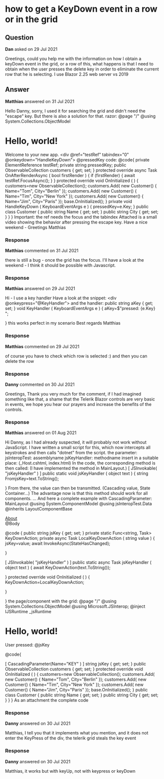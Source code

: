 # how to get a KeyDown event in a row or in the grid

## Question

**Dan** asked on 29 Jul 2021

Greetings, could you help me with the information on how I obtain a keyDown event in the grid, or a row of this, what happens is that I need to obtain when the user presses the delete key in order to eliminate the current row that he is selecting. I use Blazor 2.25 web server vs 2019

## Answer

**Matthias** answered on 31 Jul 2021

Hello Danny, sorry, I used it for searching the grid and didn't need the "escape" key. But there is also a solution for that. razor: @page "/"
@using System.Collections.ObjectModel <h1> Hello, world! </h1> Welcome to your new app. <div @ref="testRef" tabindex="0" @onkeydown="HandleKeyDown"> <TelerikGrid Data="@customers"> <GridColumns> <GridColumn Field="@nameof(Customer.Name)" Title="Name"> </GridColumn> <GridColumn Field="@nameof(Customer.City)" Title="City"> </GridColumn> </GridColumns> </TelerikGrid> </div> @pressedKey code: @code{ private ElementReference testRef; private string pressedKey; public ObservableCollection<Customer> customers { get; set; } protected override async Task OnAfterRenderAsync ( bool firstRender ) { if (firstRender)
{ await testRef.FocusAsync();
}
} protected override void OnInitialized ( ) {
customers=new ObservableCollection<Customer>();
customers.Add( new Customer()
{
Name="Tom", City="Berlin" });
customers.Add( new Customer()
{
Name="Tim", City="New York" });
customers.Add( new Customer()
{
Name="Jim", City="Paris" }); base.OnInitialized();
} private void HandleKeyDown ( KeyboardEventArgs e ) {
pressedKey=e.Key;
} public class Customer { public string Name { get; set; } public string City { get; set; }
}
} Important: the ref needs the focus and the tabindex Attached is a small video showing the behavior after pressing the escape key. Have a nice weekend - Greetings Matthias

### Response

**Matthias** commented on 31 Jul 2021

there is still a bug - once the grid has the focus. I'll have a look at the weekend - I think it should be possible with Javascript.

### Response

**Matthias** answered on 29 Jul 2021

Hi - I use a key handler Have a look at the snippet: <div @onkeypress="@KeyHandler"> <TelerikGrid Data="@Customers" Height="100%" Pageable="true" PageSize="15" Resizable="true" Sortable="true" Navigable="true" ScrollMode="GridScrollMode.Scrollable" ShowColumnMenu="true"> <GridColumns> <GridColumn Field="@(nameof(customer.CustName))" Visible="false" /> <GridColumn Field="@(nameof(customer.CustCity))" Width="80px" Visible="false" /> <GridColumn Field="@(nameof(customer.CustPhone))" /> <GridColumn Field="@(nameof(customer.CustZip))" Width="80px" /> </GridColumns> </TelerikGrid> </div> and the handler: public string aKey { get; set; } void KeyHandler ( KeyboardEventArgs e ) {
aKey=$"pressed: {e.Key} ";

} this works perfect in my scenario Best regards Matthias

### Response

**Matthias** commented on 29 Jul 2021

of course you have to check which row is selected :) and then you can delete the row

### Response

**Danny** commented on 30 Jul 2021

Greetings, Thank you very much for the comment, if I had imagined something like that, a shame that the Telerik Blazor controls are very basic in events, we hope you hear our prayers and increase the benefits of the controls.

### Response

**Matthias** answered on 01 Aug 2021

Hi Danny, as I had already suspected, it will probably not work without JavaScript. I have written a small script for this, which now intercepts all keystrokes and then calls "dotnet" from the script. the parameter: jsInteropTest: assemblyname jsKeyHandler: methodname insert in a suitable place: (_Host.cshtml, index.html) <script> window.onload=function ( ) {
eventHandler=function ( e ) { if (e.keyCode==46 || e.keyCode==8 )
{
DotNet.invokeMethodAsync( 'jsInteropTest', 'jsKeyHandler',e.keyCode);

}

} window.addEventListener( 'keydown', eventHandler, false );
}
</script> In the code, the corresponding method is then called: (I have implemented the method in MainLayout.) [ JSInvokable( "jsKeyHandler" ) ] public static void jsKeyHandler ( object text ) { string FromjsKey=text.ToString();

} From there, the value can then be transmitted. (Cascading value, State Container...) The advantage now is that this method should work for all components. ... And here a complete example with CascadingParameter: MainLayout @using System.ComponentModel
@using jsInteropTest.Data
@inherits LayoutComponentBase

<TelerikRootComponent>
<div class="page">
<div class="sidebar">
<NavMenu />
</div>

<div class="main">
<div class="top-row px-4">
<a href="[https://docs.microsoft.com/aspnet/"](https://docs.microsoft.com/aspnet/") target="_blank">About</a>
</div>

<div class="content px-4">
<CascadingValue Value=@jsKey Name="KEY">
@Body
</CascadingValue>
</div>

</div>
</div>
</TelerikRootComponent>

@code
{ public string jsKey { get; set; } private static Func<string, Task> KeyDownAction; private async Task LocalKeyDownAction ( string value ) {
jsKey=value; await InvokeAsync(StateHasChanged);

}

[ JSInvokable( "jsKeyHandler" ) ] public static async Task jsKeyHandler ( object text ) { await KeyDownAction(text.ToString());

} protected override void OnInitialized ( ) {
KeyDownAction=LocalKeyDownAction;

}


} the page/component with the grid: @page "/" @using System.Collections.ObjectModel
@using Microsoft.JSInterop;
@inject IJSRuntime _jsRuntime

<h1>Hello, world!</h1>

<TelerikGrid Data="@customers">
<GridColumns>
<GridColumn Field="@nameof(Customer.Name)" Title="Name"></GridColumn>
<GridColumn Field="@nameof(Customer.City)" Title="City"></GridColumn>
</GridColumns>
</TelerikGrid>
<span>
User pressed: @jsKey
</span>

@code{

[ CascadingParameter(Name="KEY" ) ] string jsKey { get; set; } public ObservableCollection<Customer> customers { get; set; } protected override void OnInitialized ( ) {
customers=new ObservableCollection<Customer>();
customers.Add( new Customer()
{
Name="Tom", City="Berlin" });
customers.Add( new Customer()
{
Name="Tim", City="New York" });
customers.Add( new Customer()
{
Name="Jim", City="Paris" }); base.OnInitialized();
} public class Customer { public string Name { get; set; } public string City { get; set; }
}
} As an attachment the complete code

### Response

**Danny** answered on 30 Jul 2021

Matthias, I tell you that it implements what you mention, and it does not enter the KeyPress of the div, the telerik grid steals the key event

### Response

**Danny** answered on 30 Jul 2021

Matthias, it works but with keyUp, not with keypress or keyDown
